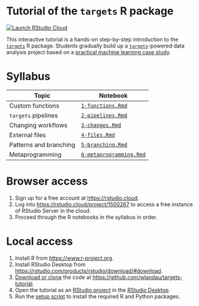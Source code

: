 
# Tutorial of the `targets` R package

[![Launch RStudio Cloud](https://img.shields.io/badge/RStudio-Cloud-blue)](https://rstudio.cloud/project/1500267)

This interactive tutorial is a hands-on step-by-step introduction to the [`targets`](https://github.com/wlandau/targets) R package. Students gradually build up a [`targets`](https://github.com/wlandau/targets)-powered data analysis project based on a [practical machine learning case study](https://blogs.rstudio.com/ai/posts/2018-01-11-keras-customer-churn/).

# Syllabus

Topic | Notebook
---|---
Custom functions | [`1-functions.Rmd`](https://github.com/wlandau/targets-tutorial/blob/master/1-functions.Rmd)
`targets` pipelines | [`2-pipelines.Rmd`](https://github.com/wlandau/targets-tutorial/blob/master/2-pipelines.Rmd)
Changing workflows | [`3-changes.Rmd`](https://github.com/wlandau/targets-tutorial/blob/master/3-changes.Rmd)
External files | [`4-files.Rmd`](https://github.com/wlandau/targets-tutorial/blob/master/4-files.Rmd)
Patterns and branching | [`5-branching.Rmd`](https://github.com/wlandau/targets-tutorial/blob/master/5-branching.Rmd)
Metaprogramming | [`6-metaprogramming.Rmd`](https://github.com/wlandau/targets-tutorial/blob/master/6-metaprogramming.Rmd)

# Browser access

1. Sign up for a free account at <https://rstudio.cloud>.
1. Log into <https://rstudio.cloud/project/1500267> to access a free instance of RStudio Server in the cloud.
1. Proceed through the R notebooks in the syllabus in order.

# Local access

1. Install R from <https://www.r-project.org>.
1. Install RStudio Desktop from <https://rstudio.com/products/rstudio/download/#download>.
1. [Download or clone](https://docs.github.com/en/github/creating-cloning-and-archiving-repositories/cloning-a-repository) the code at <https://github.com/wlandau/targets-tutorial>.
1. Open the tutorial as an [RStudio project](https://github.com/wlandau/targets-tutorial/blob/master/targets-tutorial.Rproj) in the [RStudio Desktop](https://rstudio.com/products/rstudio/download/#download).
1. Run the [setup script](https://github.com/wlandau/targets-tutorial/blob/master/setup/local.R) to install the required R and Python packages.
